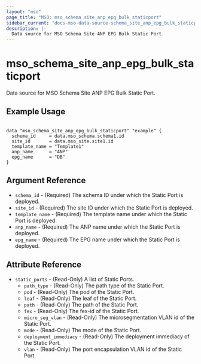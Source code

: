 ```yaml
---
layout: "mso"
page_title: "MSO: mso_schema_site_anp_epg_bulk_staticport"
sidebar_current: "docs-mso-data-source-schema_site_anp_epg_bulk_staticport"
description: |-
  Data source for MSO Schema Site ANP EPG Bulk Static Port.
---
```


# mso_schema_site_anp_epg_bulk_staticport #

Data source for MSO Schema Site ANP EPG Bulk Static Port.

## Example Usage ##

```hcl

data "mso_schema_site_anp_epg_bulk_staticport" "example" {
  schema_id     = data.mso_schema.schema1.id
  site_id       = data.mso_site.site1.id
  template_name = "Template1"
  anp_name      = "ANP"
  epg_name      = "DB"
}

```

## Argument Reference ##

* `schema_id` - (Required) The schema ID under which the Static Port is deployed.
* `site_id` - (Required) The site ID under which the Static Port is deployed.
* `template_name` - (Required) The template name under which the Static Port is deployed.
* `anp_name` - (Required) The ANP name under which the Static Port is deployed.
* `epg_name` - (Required) The EPG name under which the Static Port is deployed.

## Attribute Reference ##

* `static_ports` - (Read-Only) A list of Static Ports.
    * `path_type` - (Read-Only) The path type of the Static Port.
    * `pod` - (Read-Only) The pod of the Static Port.
    * `leaf` - (Read-Only) The leaf of the Static Port.
    * `path` - (Read-Only) The path of the Static Port.
    * `fex` - (Read-Only) The fex-id of the Static Port.
    * `micro_seg_vlan` - (Read-Only) The microsegmentation VLAN id of the Static Port.
    * `mode` - (Read-Only) The mode of the Static Port.
    * `deployment_immediacy` - (Read-Only) The deployment immediacy of the Static Port.
    * `vlan` - (Read-Only) The port encapsulation VLAN id of the Static Port.

 
